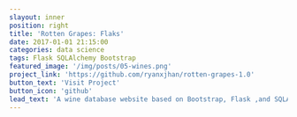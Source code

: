 ```yaml
---
slayout: inner
position: right
title: 'Rotten Grapes: Flaks'
date: 2017-01-01 21:15:00
categories: data science
tags: Flask SQLAlchemy Bootstrap
featured_image: '/img/posts/05-wines.png'
project_link: 'https://github.com/ryanxjhan/rotten-grapes-1.0'
button_text: 'Visit Project'
button_icon: 'github'
lead_text: 'A wine database website based on Bootstrap, Flask ,and SQLAlchemy.'
---
```


